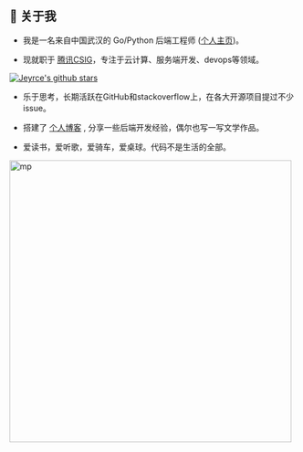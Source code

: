 🌈 关于我
---

* 我是一名来自中国武汉的 Go/Python 后端工程师 ([个人主页](https://lujianxin.com/))。

* 现就职于 [腾讯CSIG](https://www.tencent.com/zh-cn/about.html#about-con-4)，专注于云计算、服务端开发、devops等领域。

[![Jeyrce's github stars](https://github-readme-stats.vercel.app/api?username=jeyrce)](https://github.com/jeyrce)
<img src="https://github-profile-summary-cards.vercel.app/api/cards/most-commit-language?username=jeyrce&theme=github" alt="">

- 乐于思考，长期活跃在GitHub和stackoverflow上，在各大开源项目提过不少issue。

- 搭建了 [个人博客](http://blog.lujianxin.com/) , 分享一些后端开发经验，偶尔也写一写文学作品。

- 爱读书，爱听歌，爱骑车，爱桌球。代码不是生活的全部。

<img width="494px" src="http://oss.xoo.site/mp/green-large.png" alt="mp"> <img src="https://github-profile-summary-cards.vercel.app/api/cards/productive-time?username=jeyrce&theme=github" alt="">

